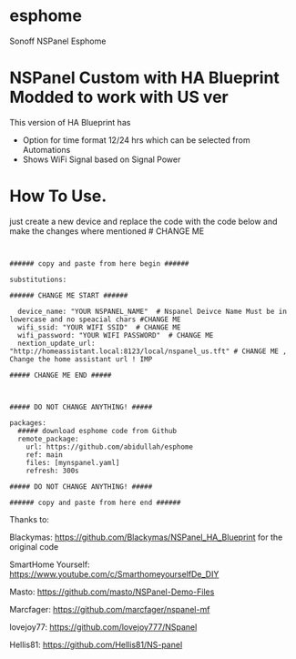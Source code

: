 # esphome
Sonoff NSPanel Esphome
# NSPanel Custom with HA Blueprint Modded to work with US ver

This version of HA Blueprint has 
- Option for time format 12/24 hrs which can be selected from Automations
- Shows WiFi Signal based on Signal Power


# How To Use.
just create a new device and replace the code with the code below and make the changes where mentioned # CHANGE ME 


```


###### copy and paste from here begin ######

substitutions:

###### CHANGE ME START ######

  device_name: "YOUR NSPANEL_NAME"  # Nspanel Deivce Name Must be in lowercase and no speacial chars #CHANGE ME
  wifi_ssid: "YOUR WIFI SSID"  # CHANGE ME 
  wifi_password: "YOUR WIFI PASSWORD"  # CHANGE ME 
  nextion_update_url: "http://homeassistant.local:8123/local/nspanel_us.tft" # CHANGE ME , Change the home assistant url ! IMP 

##### CHANGE ME END #####



##### DO NOT CHANGE ANYTHING! #####

packages:
  ##### download esphome code from Github
  remote_package:
    url: https://github.com/abidullah/esphome
    ref: main
    files: [mynspanel.yaml]
    refresh: 300s

##### DO NOT CHANGE ANYTHING! #####

###### copy and paste from here end ######
```



Thanks to:


Blackymas:  https://github.com/Blackymas/NSPanel_HA_Blueprint for the original code

SmartHome Yourself: https://www.youtube.com/c/SmarthomeyourselfDe_DIY

Masto: https://github.com/masto/NSPanel-Demo-Files

Marcfager: https://github.com/marcfager/nspanel-mf

lovejoy77: https://github.com/lovejoy777/NSpanel

Hellis81: https://github.com/Hellis81/NS-panel
